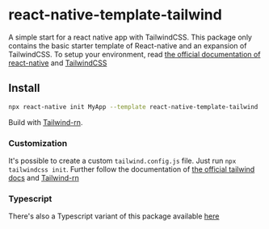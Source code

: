# react-native-template-tailwind

A simple start for a react native app with TailwindCSS. This package only contains the basic starter template of React-native and an expansion of TailwindCSS. To setup your environment, read [the official documentation of react-native](<https://reactnative.dev/docs/environment-setup>) and [TailwindCSS](<http://tailwindcss.com/docs>)

## Install

```bash
npx react-native init MyApp --template react-native-template-tailwind
```

Build with [Tailwind-rn](<https://github.com/vadimdemedes/tailwind-rn>).

### Customization

It's possible to create a custom `tailwind.config.js` file. Just run `npx tailwindcss init`. Further follow the documentation of [the official tailwind docs](<http://tailwindcss.com/docs>) and [Tailwind-rn](<https://github.com/vadimdemedes/tailwind-rn>)

### Typescript

There's also a Typescript variant of this package available [here](<https://www.npmjs.com/package/react-native-template-ts-tailwind>)